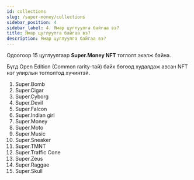 ```yaml
---
id: collections
slug: /super-money/collections
sidebar_position: 4
sidebar_label: 4. Ямар цуглуулга байгаа вэ?
title: Ямар цуглуулга байгаа вэ?
description: Ямар цуглуулга байгаа вэ?
---
```


Одоогоор 15 цуглуулгаар **Super.Money NFT** тоглолт эхэлж байна.

Бүгд Open Edition (Common rarity-тай) байх бөгөөд худалдаж авсан NFT нэг улирлын тоглолтод хүчинтэй.

<ol>
  <li>Super.Bomb</li>
  <li>Super.Cigar</li>
  <li>Super.Cyborg</li>
  <li>Super.Devil</li>
  <li>Super.Falcon</li>
  <li>Super.Indian girl</li>
  <li>Super.Money</li>
  <li>Super.Moto</li>
  <li>Super.Music</li>
  <li>Super.Sneaker</li>
  <li>Super.TMNT</li>
  <li>Super.Traffic Cone</li>
  <li>Super.Zeus</li>
  <li>Super.Raggae</li>
  <li>Super.Skull</li>
</ol> 




